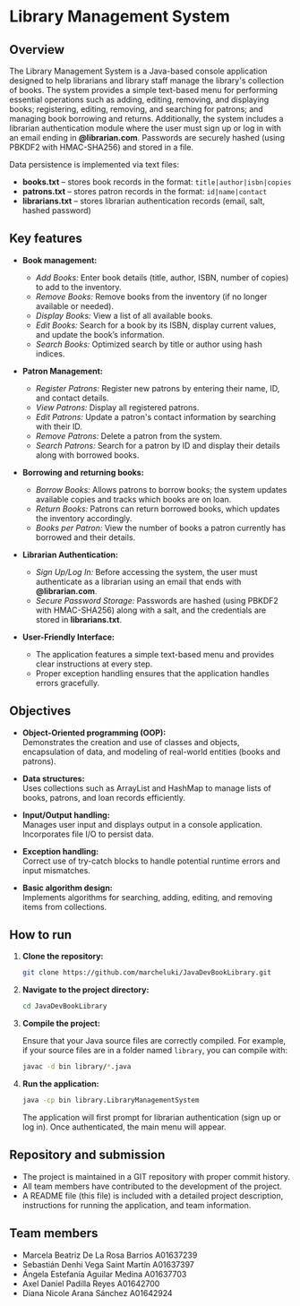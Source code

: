 # Library Management System

## Overview

The Library Management System is a Java-based console application designed to help librarians and library staff manage the library's collection of books. The system provides a simple text-based menu for performing essential operations such as adding, editing, removing, and displaying books; registering, editing, removing, and searching for patrons; and managing book borrowing and returns. Additionally, the system includes a librarian authentication module where the user must sign up or log in with an email ending in **@librarian.com**. Passwords are securely hashed (using PBKDF2 with HMAC-SHA256) and stored in a file.

Data persistence is implemented via text files:

- **books.txt** – stores book records in the format: `title|author|isbn|copies`
- **patrons.txt** – stores patron records in the format: `id|name|contact`
- **librarians.txt** – stores librarian authentication records (email, salt, hashed password)

## Key features

- **Book management:**
  - *Add Books:* Enter book details (title, author, ISBN, number of copies) to add to the inventory.
  - *Remove Books:* Remove books from the inventory (if no longer available or needed).
  - *Display Books:* View a list of all available books.
  - *Edit Books:* Search for a book by its ISBN, display current values, and update the book’s information.
  - *Search Books:* Optimized search by title or author using hash indices.

- **Patron Management:**
  - *Register Patrons:* Register new patrons by entering their name, ID, and contact details.
  - *View Patrons:* Display all registered patrons.
  - *Edit Patrons:* Update a patron's contact information by searching with their ID.
  - *Remove Patrons:* Delete a patron from the system.
  - *Search Patrons:* Search for a patron by ID and display their details along with borrowed books.

- **Borrowing and returning books:**
  - *Borrow Books:* Allows patrons to borrow books; the system updates available copies and tracks which books are on loan.
  - *Return Books:* Patrons can return borrowed books, which updates the inventory accordingly.
  - *Books per Patron:* View the number of books a patron currently has borrowed and their details.

- **Librarian Authentication:**
  - *Sign Up/Log In:* Before accessing the system, the user must authenticate as a librarian using an email that ends with **@librarian.com**.
  - *Secure Password Storage:* Passwords are hashed (using PBKDF2 with HMAC-SHA256) along with a salt, and the credentials are stored in **librarians.txt**.

- **User-Friendly Interface:**
  - The application features a simple text-based menu and provides clear instructions at every step.
  - Proper exception handling ensures that the application handles errors gracefully.

## Objectives

- **Object-Oriented programming (OOP):**  
  Demonstrates the creation and use of classes and objects, encapsulation of data, and modeling of real-world entities (books and patrons).

- **Data structures:**  
  Uses collections such as ArrayList and HashMap to manage lists of books, patrons, and loan records efficiently.

- **Input/Output handling:**  
  Manages user input and displays output in a console application.  
  Incorporates file I/O to persist data.

- **Exception handling:**  
  Correct use of try-catch blocks to handle potential runtime errors and input mismatches.

- **Basic algorithm design:**  
  Implements algorithms for searching, adding, editing, and removing items from collections.

## How to run

1. **Clone the repository:**

   ```bash
   git clone https://github.com/marcheluki/JavaDevBookLibrary.git
   ```

2. **Navigate to the project directory:**

   ```bash
   cd JavaDevBookLibrary
   ```

3. **Compile the project:**

   Ensure that your Java source files are correctly compiled. For example, if your source files are in a folder named `library`, you can compile with:

   ```bash
   javac -d bin library/*.java
   ```

4. **Run the application:**

   ```bash
   java -cp bin library.LibraryManagementSystem
   ```

   The application will first prompt for librarian authentication (sign up or log in). Once authenticated, the main menu will appear.

## Repository and submission

- The project is maintained in a GIT repository with proper commit history.
- All team members have contributed to the development of the project.
- A README file (this file) is included with a detailed project description, instructions for running the application, and team information.

## Team members

- Marcela Beatriz De La Rosa Barrios A01637239  
- Sebastián Denhi Vega Saint Martín A01637397  
- Ángela Estefanía Aguilar Medina A01637703  
- Axel Daniel Padilla Reyes A01642700  
- Diana Nicole Arana Sánchez A01642924
